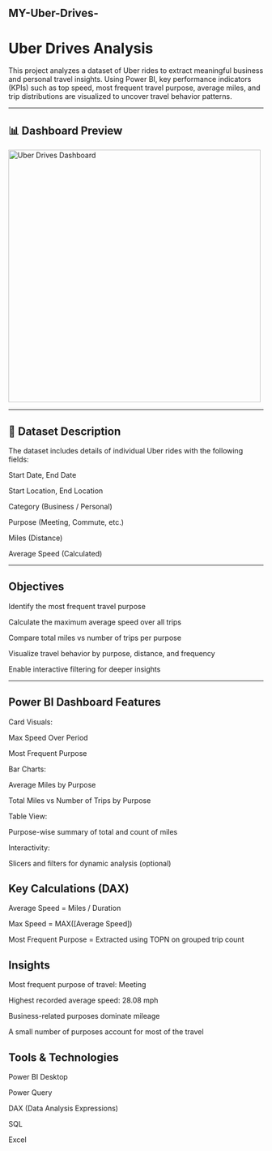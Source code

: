 ## MY-Uber-Drives-
# Uber Drives Analysis 

This project analyzes a dataset of Uber rides to extract meaningful business and personal travel insights. Using Power BI, key performance indicators (KPIs) such as top speed, most frequent travel purpose, average miles, and trip distributions are visualized to uncover travel behavior patterns.

---

## 📊 Dashboard Preview
<img width="498" alt="Uber Drives Dashboard" src="https://github.com/user-attachments/assets/5b06efed-2f2c-4841-ba5d-9b5bab814357" />


---

## 📁 Dataset Description

The dataset includes details of individual Uber rides with the following fields:

Start Date, End Date

Start Location, End Location

Category (Business / Personal)

Purpose (Meeting, Commute, etc.)

Miles (Distance)

Average Speed (Calculated)

---

## Objectives

Identify the most frequent travel purpose

Calculate the maximum average speed over all trips

Compare total miles vs number of trips per purpose

Visualize travel behavior by purpose, distance, and frequency

Enable interactive filtering for deeper insights

---
## Power BI Dashboard Features

Card Visuals:

Max Speed Over Period

Most Frequent Purpose

Bar Charts:

Average Miles by Purpose

Total Miles vs Number of Trips by Purpose

Table View:

Purpose-wise summary of total and count of miles

Interactivity:

Slicers and filters for dynamic analysis (optional)

## Key Calculations (DAX)

Average Speed = Miles / Duration

Max Speed = MAX([Average Speed])

Most Frequent Purpose = Extracted using TOPN on grouped trip count

## Insights

Most frequent purpose of travel: Meeting

Highest recorded average speed: 28.08 mph

Business-related purposes dominate mileage

A small number of purposes account for most of the travel

## Tools & Technologies

Power BI Desktop

Power Query

DAX (Data Analysis Expressions)

SQL

Excel


